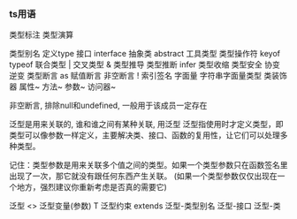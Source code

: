 ### ts用语

类型标注
类型演算

类型别名 定义type
接口 interface
抽象类 abstract
工具类型
类型操作符 keyof typeof
联合类型 |
交叉类型 &
类型推导
类型推断 infer
类型收缩
类型安全 协变 逆变
类型断言 as
赋值断言 非空断言 !
索引签名
字面量
字符串字面量类型
类装饰器 属性~ 方法~ 参数~ 访问器~


非空断言, 排除null和undefined, 一般用于该成员一定存在

泛型是用来关联的, 谁和谁之间有某种关联, 用泛型
泛型指使用时才定义类型，即类型可以像参数一样定义，主要解决类、接口、函数的复用性，让它们可以处理多种类型。

记住：类型参数是用来关联多个值之间的类型。如果一个类型参数只在函数签名里出现了一次，那它就没有跟任何东西产生关联。
(如果一个类型参数仅仅出现在一个地方，强烈建议你重新考虑是否真的需要它)


泛型 <>
泛型变量(参数) T
泛型约束 extends
泛型-类型别名
泛型-接口
泛型-类